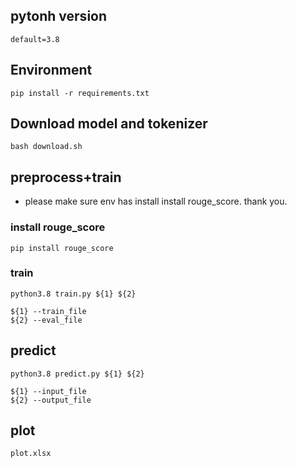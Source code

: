 ## pytonh version
```
default=3.8
```
 
## Environment
```shell
pip install -r requirements.txt
```

## Download model and tokenizer
```shell
bash download.sh
```
## preprocess+train
- please make sure env has install install rouge_score. thank you.
### install rouge_score
```shell
pip install rouge_score
```
### train
```shell
python3.8 train.py ${1} ${2}
```
```
${1} --train_file
${2} --eval_file
```
## predict
```shell
python3.8 predict.py ${1} ${2}
```
```
${1} --input_file
${2} --output_file
```

## plot
```
plot.xlsx
```